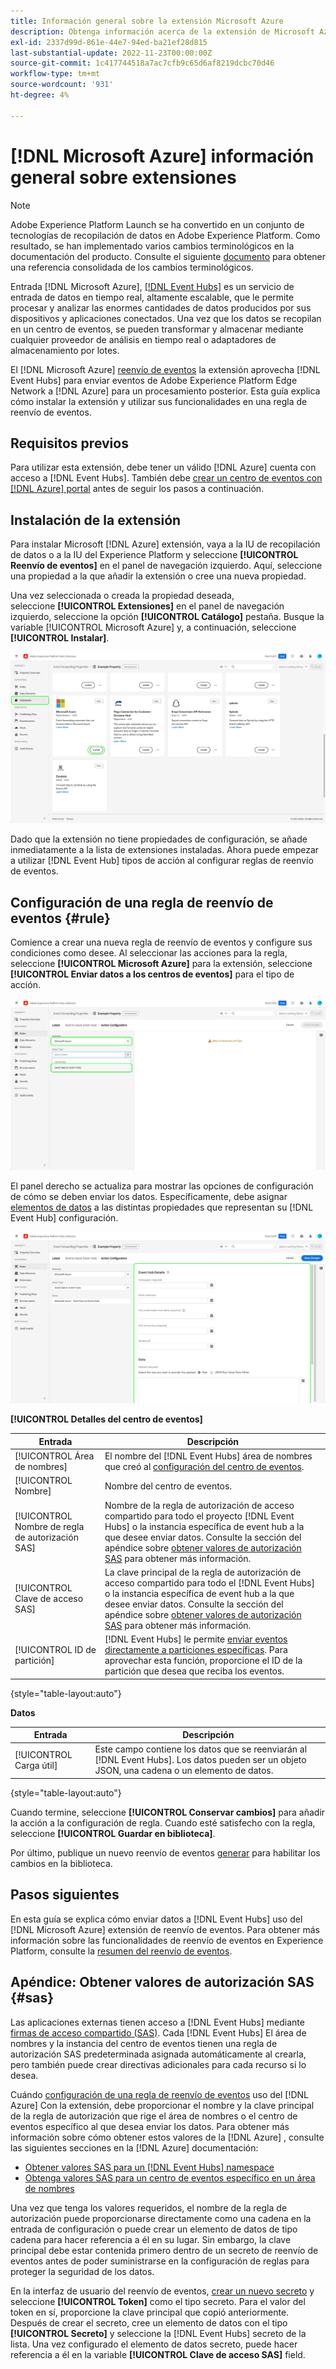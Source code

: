 ```yaml
---
title: Información general sobre la extensión Microsoft Azure
description: Obtenga información acerca de la extensión de Microsoft Azure para el reenvío de eventos en Adobe Experience Platform.
exl-id: 2337d99d-861e-44e7-94ed-ba21ef28d815
last-substantial-update: 2022-11-23T00:00:00Z
source-git-commit: 1c417744518a7ac7cfb9c65d6af8219dcbc70d46
workflow-type: tm+mt
source-wordcount: '931'
ht-degree: 4%

---
```


# [!DNL Microsoft Azure] información general sobre extensiones

>[!NOTE]
>
>Adobe Experience Platform Launch se ha convertido en un conjunto de tecnologías de recopilación de datos en Adobe Experience Platform. Como resultado, se han implementado varios cambios terminológicos en la documentación del producto. Consulte el siguiente [documento](../../../term-updates.md) para obtener una referencia consolidada de los cambios terminológicos.

Entrada [!DNL Microsoft Azure], [[!DNL Event Hubs]](https://azure.microsoft.com/en-us/products/event-hubs/#overview) es un servicio de entrada de datos en tiempo real, altamente escalable, que le permite procesar y analizar las enormes cantidades de datos producidos por sus dispositivos y aplicaciones conectados. Una vez que los datos se recopilan en un centro de eventos, se pueden transformar y almacenar mediante cualquier proveedor de análisis en tiempo real o adaptadores de almacenamiento por lotes.

El [!DNL Microsoft Azure] [reenvío de eventos](../../../ui/event-forwarding/overview.md) la extensión aprovecha [!DNL Event Hubs] para enviar eventos de Adobe Experience Platform Edge Network a [!DNL Azure] para un procesamiento posterior. Esta guía explica cómo instalar la extensión y utilizar sus funcionalidades en una regla de reenvío de eventos.

## Requisitos previos

Para utilizar esta extensión, debe tener un válido [!DNL Azure] cuenta con acceso a [!DNL Event Hubs]. También debe [crear un centro de eventos con [!DNL Azure] portal](https://learn.microsoft.com/en-us/azure/event-hubs/event-hubs-create) antes de seguir los pasos a continuación.

## Instalación de la extensión

Para instalar Microsoft [!DNL Azure] extensión, vaya a la IU de recopilación de datos o a la IU del Experience Platform y seleccione **[!UICONTROL Reenvío de eventos]** en el panel de navegación izquierdo. Aquí, seleccione una propiedad a la que añadir la extensión o cree una nueva propiedad.

Una vez seleccionada o creada la propiedad deseada, seleccione **[!UICONTROL Extensiones]** en el panel de navegación izquierdo, seleccione la opción **[!UICONTROL Catálogo]** pestaña. Busque la variable [!UICONTROL Microsoft Azure] y, a continuación, seleccione **[!UICONTROL Instalar]**.

![El [!UICONTROL Instalar] botón seleccionado para la [!UICONTROL Microsoft Azure] en la IU de recopilación de datos.](../../../images/extensions/server/azure/install.png)

Dado que la extensión no tiene propiedades de configuración, se añade inmediatamente a la lista de extensiones instaladas. Ahora puede empezar a utilizar [!DNL Event Hub] tipos de acción al configurar reglas de reenvío de eventos.

## Configuración de una regla de reenvío de eventos {#rule}

Comience a crear una nueva regla de reenvío de eventos y configure sus condiciones como desee. Al seleccionar las acciones para la regla, seleccione **[!UICONTROL Microsoft Azure]** para la extensión, seleccione **[!UICONTROL Enviar datos a los centros de eventos]** para el tipo de acción.

![El [!UICONTROL Enviar datos a los centros de eventos] Tipo de acción seleccionado para una regla de la IU de recopilación de datos.](../../../images/extensions/server/azure/select-action-type.png)

El panel derecho se actualiza para mostrar las opciones de configuración de cómo se deben enviar los datos. Específicamente, debe asignar [elementos de datos](../../../ui/managing-resources/data-elements.md) a las distintas propiedades que representan su [!DNL Event Hub] configuración.

![Las opciones de configuración de [!UICONTROL Enviar datos a los centros de eventos] tipo de acción que se muestra en la IU.](../../../images/extensions/server/azure/event-hub-details.png)

**[!UICONTROL Detalles del centro de eventos]**

| Entrada | Descripción |
| --- | --- |
| [!UICONTROL Área de nombres] | El nombre del [!DNL Event Hubs] área de nombres que creó al [configuración del centro de eventos](https://learn.microsoft.com/en-us/azure/event-hubs/event-hubs-create#create-an-event-hubs-namespace). |
| [!UICONTROL Nombre] | Nombre del centro de eventos. |
| [!UICONTROL Nombre de regla de autorización SAS] | Nombre de la regla de autorización de acceso compartido para todo el proyecto [!DNL Event Hubs] o la instancia específica de event hub a la que desee enviar datos. Consulte la sección del apéndice sobre [obtener valores de autorización SAS](#sas) para obtener más información. |
| [!UICONTROL Clave de acceso SAS] | La clave principal de la regla de autorización de acceso compartido para todo el [!DNL Event Hubs] o la instancia específica de event hub a la que desee enviar datos. Consulte la sección del apéndice sobre [obtener valores de autorización SAS](#sas) para obtener más información. |
| [!UICONTROL ID de partición] | [!DNL Event Hubs] le permite [enviar eventos directamente a particiones específicas](https://learn.microsoft.com/en-us/azure/architecture/reference-architectures/event-hubs/partitioning-in-event-hubs-and-kafka). Para aprovechar esta función, proporcione el ID de la partición que desea que reciba los eventos. |

{style="table-layout:auto"}

**Datos**

| Entrada | Descripción |
| --- | --- |
| [!UICONTROL Carga útil] | Este campo contiene los datos que se reenviarán al [!DNL Event Hubs]. Los datos pueden ser un objeto JSON, una cadena o un elemento de datos. |

{style="table-layout:auto"}

Cuando termine, seleccione **[!UICONTROL Conservar cambios]** para añadir la acción a la configuración de regla. Cuando esté satisfecho con la regla, seleccione **[!UICONTROL Guardar en biblioteca]**.

Por último, publique un nuevo reenvío de eventos [generar](../../../ui/publishing/builds.md) para habilitar los cambios en la biblioteca.

## Pasos siguientes

En esta guía se explica cómo enviar datos a [!DNL Event Hubs] uso del [!DNL Microsoft Azure] extensión de reenvío de eventos. Para obtener más información sobre las funcionalidades de reenvío de eventos en Experience Platform, consulte la [resumen del reenvío de eventos](../../../ui/event-forwarding/overview.md).

## Apéndice: Obtener valores de autorización SAS {#sas}

Las aplicaciones externas tienen acceso a [!DNL Event Hubs] mediante [firmas de acceso compartido (SAS)](https://learn.microsoft.com/en-us/azure/event-hubs/authorize-access-shared-access-signature). Cada [!DNL Event Hubs] El área de nombres y la instancia del centro de eventos tienen una regla de autorización SAS predeterminada asignada automáticamente al crearla, pero también puede crear directivas adicionales para cada recurso si lo desea.

Cuándo [configuración de una regla de reenvío de eventos](#rule) uso del [!DNL Azure] Con la extensión, debe proporcionar el nombre y la clave principal de la regla de autorización que rige el área de nombres o el centro de eventos específico al que desea enviar los datos. Para obtener más información sobre cómo obtener estos valores de la [!DNL Azure] , consulte las siguientes secciones en la [!DNL Azure] documentación:

* [Obtener valores SAS para un [!DNL Event Hubs] namespace](https://learn.microsoft.com/en-us/azure/event-hubs/event-hubs-get-connection-string#connection-string-for-a-namespace)
* [Obtenga valores SAS para un centro de eventos específico en un área de nombres](https://learn.microsoft.com/en-us/azure/event-hubs/event-hubs-get-connection-string#connection-string-for-a-specific-event-hub-in-a-namespace)

Una vez que tenga los valores requeridos, el nombre de la regla de autorización puede proporcionarse directamente como una cadena en la entrada de configuración o puede crear un elemento de datos de tipo cadena para hacer referencia a él en su lugar. Sin embargo, la clave principal debe estar contenida primero dentro de un secreto de reenvío de eventos antes de poder suministrarse en la configuración de reglas para proteger la seguridad de los datos.

En la interfaz de usuario del reenvío de eventos, [crear un nuevo secreto](../../../ui/event-forwarding/secrets.md) y seleccione **[!UICONTROL Token]** como el tipo secreto. Para el valor del token en sí, proporcione la clave principal que copió anteriormente. Después de crear el secreto, cree un elemento de datos con el tipo **[!UICONTROL Secreto]** y seleccione la [!DNL Event Hubs] secreto de la lista. Una vez configurado el elemento de datos secreto, puede hacer referencia a él en la variable **[!UICONTROL Clave de acceso SAS]** field.
